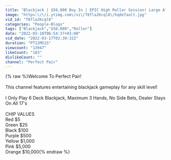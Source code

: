 ```yaml
---
title: "Blackjack | $50,000 Buy In | EPIC High Roller Session! Large All In Bets, Splitting Aces & More!!"
image: "https:\/\/i.ytimg.com\/vi\/T8fla2Kcql8\/hqdefault.jpg"
vid_id: "T8fla2Kcql8"
categories: "People-Blogs"
tags: ["Blackjack","$50,000","Roller"]
date: "2022-03-18T06:54:37+03:00"
vid_date: "2022-03-17T02:30:32Z"
duration: "PT12M51S"
viewcount: "13947"
likeCount: "183"
dislikeCount: ""
channel: "Perfect Pair"
---
```

{% raw %}Welcome To Perfect Pair!<br /><br />This channel features entertaining blackjack gameplay for any skill level!<br /><br />I Only Play 6 Deck Blackjack, Maximum 3 Hands, No Side Bets, Dealer Stays On All 17's<br /><br />CHIP VALUES<br />Red    $5<br />Green  $25<br />Black  $100<br />Purple $500<br />Yellow $1,000<br />Pink   $5,000<br />Orange $10,000{% endraw %}

